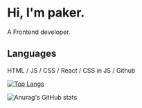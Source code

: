 # Hi, I'm paker. 
A Frontend developer.

## Languages
HTML / JS / CSS / React / CSS in JS / Github

[![Top Langs](https://github-readme-stats.vercel.app/api/top-langs/?username=pakerchang&layout=compact)](https://github.com/pakerchang/github-readme-stats)

![Anurag's GitHub stats](https://github-readme-stats.vercel.app/api?username=pakerchang&show_icons=true&theme=dark)
